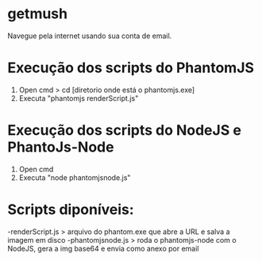 # getmush
Navegue pela internet usando sua conta de email.

# Execução dos scripts do PhantomJS
1. Open cmd > cd [diretorio onde está o phantomjs.exe]
2. Executa "phantomjs renderScript.js"

# Execução dos scripts do NodeJS e PhantoJs-Node
1. Open cmd 
2. Executa "node phantomjsnode.js"

# Scripts diponíveis:
-renderScript.js  > arquivo do phantom.exe que abre a URL e salva a imagem em disco
-phantomjsnode.js > roda o phantomjs-node com o NodeJS, gera a img base64 e envia como anexo por email
